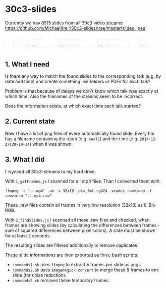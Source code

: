 # 30c3-slides

Currently we hav 8515 slides from all 30c3 video streams: https://github.com/MichaelKreil/30c3-slides/tree/master/slides_jpeg

![Image](https://github.com/MichaelKreil/30c3-slides/blob/master/overview/all_slides_thumb.png?raw=true)

## 1. What I need

Is there any way to match the found slides to the corresponding talk (e.g. by date and time) and create something like folders or PDFs for each talk?

Problem is that because of delays we don't know which talk was exactly at which time.
Also the filenames of the streams seem to be incorrect.

Does the information exists, at which exact time each talk started?

## 2. Current state

Now I have a lot of png files of every automatically found slide. Every file has a filename containing the room (e.g. `saal1`) and the time (e.g. `2013-12-27T20-19-34`) when it was shown.

## 3. What I did

I rsynced all 30c3-streams to my hard drive.

With `1_getFrames.js` I scanned for all mp4 files. Than I converted them with:

    ffmpeg -i "...mp4" -an -s 32x18 -pix_fmt rgb24 -vcodec rawvideo -f rawvideo "...mp4.raw"

These .raw files contain all frames in very low resolution (32x18) as 8-Bit-RGB.

With `2_findSlides.js` I scanned all these .raw files and checked, when frames are showing slides (by calculating the differences between frames - sum of squared differences between pixel colors). A slide must be shown for at least 2 seconds.

The resulting slides are filtered additionally to remove duplicates.

These slide informations are then exported as three bash scripts:

- `commands1.sh` uses `ffmpeg` to extract 5 frames per slide as pngs
- `commands2.sh` uses `imagemagick convert` to merge these 5 frames to one slide (for noise reduction).
- `commands3.sh` removes these temporary frames.
